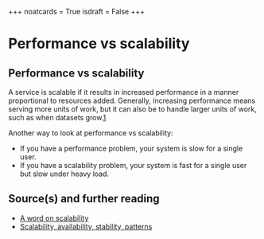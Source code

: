 +++
noatcards = True
isdraft = False
+++

# Performance vs scalability

## Performance vs scalability

A service is scalable if it results in increased performance in a manner proportional to resources added. Generally, increasing performance means serving more units of work, but it can also be to handle larger units of work, such as when datasets grow.[1](http://www.allthingsdistributed.com/2006/03/a_word_on_scalability.html) 

Another way to look at performance vs scalability:

- If you have a performance problem, your system is slow for a single user.
- If you have a scalability problem, your system is fast for a single user but slow under heavy load.

## Source(s) and further reading

- [A word on scalability](http://www.allthingsdistributed.com/2006/03/a_word_on_scalability.html) 
- [Scalability, availability, stability, patterns](http://www.slideshare.net/jboner/scalability-availability-stability-patterns/) 